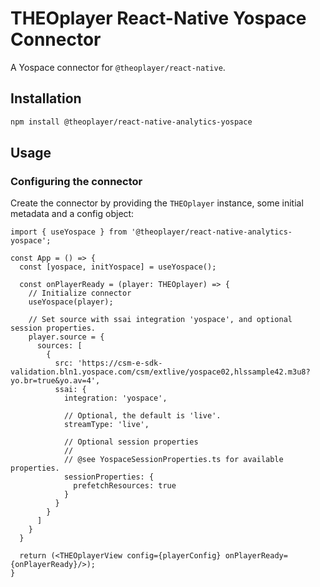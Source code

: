# THEOplayer React-Native Yospace Connector

A Yospace connector for `@theoplayer/react-native`.

## Installation

```sh
npm install @theoplayer/react-native-analytics-yospace
```

[//]: # (npm install @theoplayer/react-native-analytics-yospace)

## Usage

### Configuring the connector

Create the connector by providing the `THEOplayer` instance, some initial metadata and a config
object:

```tsx
import { useYospace } from '@theoplayer/react-native-analytics-yospace';

const App = () => {
  const [yospace, initYospace] = useYospace();

  const onPlayerReady = (player: THEOplayer) => {
    // Initialize connector
    useYospace(player);

    // Set source with ssai integration 'yospace', and optional session properties.
    player.source = {
      sources: [
        {
          src: 'https://csm-e-sdk-validation.bln1.yospace.com/csm/extlive/yospace02,hlssample42.m3u8?yo.br=true&yo.av=4',
          ssai: {
            integration: 'yospace',

            // Optional, the default is 'live'.
            streamType: 'live',

            // Optional session properties
            //
            // @see YospaceSessionProperties.ts for available properties.
            sessionProperties: {
              prefetchResources: true
            }
          }
        }
      ]
    }
  }

  return (<THEOplayerView config={playerConfig} onPlayerReady={onPlayerReady}/>);
}
```
